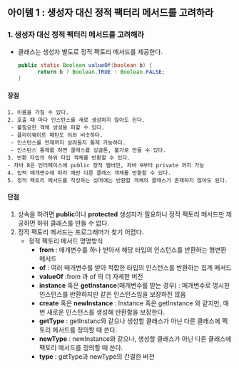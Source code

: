 ## 아이템 1 : 생성자 대신 정적 팩터리 메서드를 고려하라

### 1. 생성자 대신 정적 팩터리 메서드를 고려해라

- 클래스는 생성자 별도로 정적 팩토리 메서드를 제공한다. 

  ```java
  public static Boolean valueOf(boolean b) {
    	return b ? Boolean.TRUE : Boolean.FALSE;
  }
  ```

#### 장점 

	1. 이름을 가질 수 있다.
 	2. 호출 때 마다 인스턴스를 새로 생성하지 않아도 된다.
     - 불필요한 객체 생성을 피할 수 있다. 
     - 플라이웨이트 패턴도 이와 비슷하다. 
     - 인스턴스를 언제까지 살려둘지 통제 가능하다. 
     - 인스턴스 통제를 하면 클래스를 싱글톤, 불가로 만들 수 있다. 
	3. 반환 타입의 하위 타입 객체를 반환할 수 있다.
    - 자바 8은 인터페이스에 public 정적 멤버만, 자바 9부터 private 까지 가능 
	4. 입력 매개변수에 따라 매번 다른 클래스 객체를 반환할 수 있다.
	5. 정적 팩토리 메서드를 작성하는 싲머에는 반환할 객체의 클래스가 존재하지 않아도 된다. 

#### 단점

1. 상속을 하려면 **public**이나 **protected** 생성자가 필요하니 정적 팩토리 메서드만 제공하면 하위 클래스를 만들 수 없다. 
2. 정적 팩토리 메서드는 프로그래머가 찾기 어렵다.
   - 정적 팩토리 메서드 명명방식
     - **from** : 매개변수를 하나 받아서 해당 타입의 인스턴스를 반환하는 형변환 메서드
     - **of** : 여러 매개변수를 받아 적합한 타입의 인스턴스를 반환하는 집계 메서드
     - **valueOf** :from 과  of 의 더 자세한 버전
     - **instance** 혹은 **getInstance**(매개변수를 받는 경우) : 매개변수로 명시한 인스턴스를 반환하지만 같은 인스턴스임을 보장하진 않음 
     - **create** 혹은 **newInstance** : Instance 혹은 getInstance 와 같지만, 매번 새로운 인스턴스를 생성해 반환함을 보장한다.
     - **getType** : getInstanc와 같으나 생성할 클래스가 아닌 다른 클래스에 팩토리 메서드를 정의할 때 쓴다. 
     - **newType** : newInstance와 같으나, 생성할 클래스가 아닌 다른 클래스에 팩토리 메서드를 정의할 때 쓴다. 
     - **type** : getType과 newType의 간결한 버전